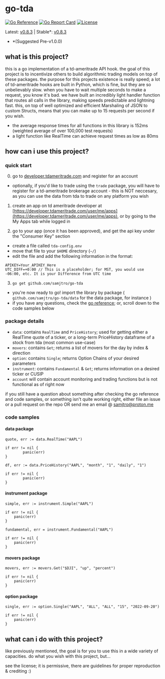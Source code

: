 # go-tda
[![Go Reference](https://pkg.go.dev/badge/github.com/samjtro/go-tda.svg)](https://pkg.go.dev/github.com/samjtro/go-tda)
[![Go Report Card](https://goreportcard.com/badge/github.com/samjtro/go-tda)](https://goreportcard.com/report/github.com/samjtro/go-tda)
[![License](https://img.shields.io/badge/license-Apache2-brightgreen.svg)](LICENSE)

Latest: [v0.8.3](https://github.com/samjtro/go-tda/tree/main) | Stable*: [v0.8.3](https://github.com/samjtro/go-tda/tree/stable)
- *(Suggested Pre-v1.0.0)

## what is this project?

this is a go implementation of a td-ameritrade API hook. the goal of this project is to incentivize others to build algorithmic trading models on top of these packages. the purpose for this projects existence is really speed; a lot of td-ameritrade hooks are built in Python, which is fine, but they are so unbelievably slow. when you have to wait multiple seconds to make a request, you know it's bad. we have built an incredibly light handler function that routes all calls in the library, making speeds predictable and lightning fast. this, on top of well optimized and efficient Marshaling of JSON to custom Structs, means that you can make up to 15 requests per second if you wish.
- the average response times for all functions in this library is 152ms (weighted average of over 100,000 test requests)
- a light function like RealTime can achieve request times as low as 80ms

## how can i use this project?

### quick start

0. go to [developer.tdameritrade.com](https://developer.tdameritrade.com/) and register for an account
- optionally, if you'd like to trade using the `trade` package, you will have to register for a td-ameritrade brokerage account - this is NOT neccesary, as you can use the data from tda to trade on any platform you wish  

1. create an app on td ameritrade developer at [https://developer.tdameritrade.com/user/me/apps](https://developer.tdameritrade.com/user/me/apps), or by going to the My Apps tab while logged in  

2. go to your app (once it has been approved), and get the api key under the "Consumer Key" section  
- create a file called `tda-config.env`
- move that file to your `$HOME` directory (`~/`)
- edit the file and add the following information in the format:

```
APIKEY=Your_APIKEY_Here
UTC_DIFF=+0:00 // This is a placeholder; for MST, you would use -06:00, etc. It is your Difference from UTC time
```

3. `go get github.com/samjtro/go-tda`

- you're now ready to go! import the library by package ( `github.com/samjtro/go-tda/data` for the data package, for instance )
- if you have any questions, check the [go reference](https://pkg.go.dev/github.com/samjtro/go-tda); or, scroll down to the code samples below

### package details

- `data`: contains `RealTime` and `PriceHistory`; used for getting either a RealTime quote of a ticker, or a long-term PriceHistory dataframe of a stock from tda (most common use-case)
- `movers`: contains `Get`; returns a list of movers for the day by index & direction
- `option`: contains `Single`; returns Option Chains of your desired parameters
- `instrument`: contains `Fundamental` & `Get`; returns information on a desired ticker or CUSIP
- `account` will contain account monitoring and trading functions but is not functional as of right now   

if you still have a question about something after checking the go reference and code samples, or something isn't quite working right, either file an issue or a pull request on the repo OR send me an email @ samjtro@proton.me

### code samples

#### data package

```
quote, err := data.RealTime("AAPL")

if err != nil {
        panic(err)
}

df, err := data.PriceHistory("AAPL", "month", "1", "daily", "1")

if err != nil {
        panic(err)
}
```

#### instrument package

```
simple, err := instrument.Simple("AAPL")

if err != nil {
	panic(err)
}

fundamental, err = instrument.Fundamental("AAPL")

if err != nil {
	panic(err)
}
```

#### movers package

```
movers, err := movers.Get("$DJI", "up", "percent")

if err != nil {
	panic(err)
}
```

#### option package

```
single, err := option.Single("AAPL", "ALL", "ALL", "15", "2022-09-20")

if err != nil {
	panic(err)
}
```

## what can i do with this project?

like previously mentioned, the goal is for you to use this in a wide variety of capacities. do what you wish with this project, but...  

see the license; it is permissive, there are guidelines for proper reproduction & crediting :) 
